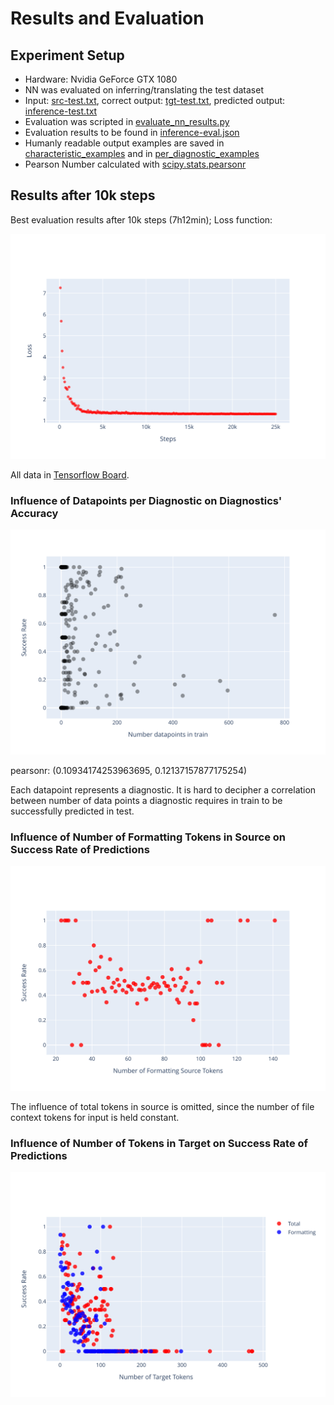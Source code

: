 # Results and Evaluation

## Experiment Setup

* Hardware: Nvidia GeForce GTX 1080
* NN was evaluated on inferring/translating the test dataset
* Input: [src-test.txt](../src-test.txt), correct output: [tgt-test.txt](../tgt-test.txt), predicted output: [inference-test.txt](inference-test.txt)
* Evaluation was scripted in [evaluate_nn_results.py](/evaluate_nn_results.py)
* Evaluation results to be found in [inference-eval.json](inference-eval.json)
* Humanly readable output examples are saved in [characteristic_examples](characteristic_examples) and in [per_diagnostic_examples](per_diagnostic_examples)
* Pearson Number calculated with [scipy.stats.pearsonr](https://docs.scipy.org/doc/scipy/reference/generated/scipy.stats.pearsonr.html)

## Results after 10k steps

Best evaluation results after 10k steps (7h12min); Loss function:

![Loss Function](imitate_loss_function.svg)

All data in [Tensorflow Board](https://tensorboard.dev/experiment/duPJ0ilATYOLvTWnaYY2Ag/#scalars).

### Influence of Datapoints per Diagnostic on Diagnostics' Accuracy

![Impact data per Diagnostic on Accuracy](imitate_impact_data_on_accuracy.svg)

pearsonr: (0.10934174253963695, 0.12137157877175254)

Each datapoint represents a diagnostic. It is hard to decipher a correlation between number of data points a diagnostic requires in train to be successfully predicted in test.

### Influence of Number of **Formatting** Tokens in Source on Success Rate of Predictions

![Source Formatting Length vs Success Rate](imitate_success_rate_formatting_len_src.svg)

The influence of total tokens in source is omitted, since the number of file context tokens for input is held constant.

### Influence of Number of Tokens in Target on Success Rate of Predictions

![Target Length vs Success Rate](imitate_success_rate_tgt_len.svg)
